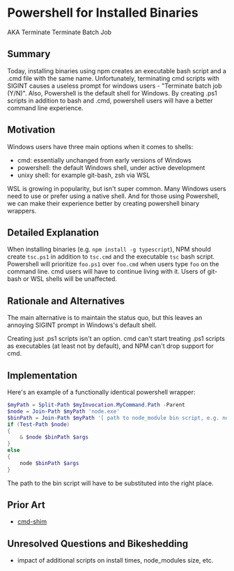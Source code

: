 # Powershell for Installed Binaries

AKA Terminate Terminate Batch Job

## Summary

Today, installing binaries using npm creates an executable bash script and a .cmd file with the same name. Unfortunately, terminating cmd scripts with SIGINT causes a useless prompt for windows users - "Terminate batch job (Y/N)". Also, Powershell is the default shell for Windows. By creating .ps1 scripts in addition to bash and .cmd, powershell users will have a better command line experience.

## Motivation

Windows users have three main options when it comes to shells:

- cmd: essentially unchanged from early versions of Windows
- powershell: the default Windows shell, under active development
- unixy shell: for example git-bash, zsh via WSL

WSL is growing in popularity, but isn't super common. Many Windows users need to use or prefer using a native shell. And for those using Powershell, we can make their experience better by creating powershell binary wrappers.

## Detailed Explanation

When installing binaries (e.g. `npm install -g typescript`), NPM should create `tsc.ps1` in addition to `tsc.cmd` and the executable `tsc` bash script. Powershell will prioritize `foo.ps1` over `foo.cmd` when users type `foo` on the command line. cmd users will have to continue living with it. Users of git-bash or WSL shells will be unaffected.

## Rationale and Alternatives

The main alternative is to maintain the status quo, but this leaves an annoying SIGINT prompt in Windows's default shell.

Creating just .ps1 scripts isn't an option. cmd can't start treating .ps1 scripts as executables (at least not by default), and NPM can't drop support for cmd.

## Implementation

Here's an example of a functionally identical powershell wrapper:

```powershell
$myPath = Split-Path $myInvocation.MyCommand.Path -Parent
$node = Join-Path $myPath 'node.exe'
$binPath = Join-Path $myPath '[ path to node_module bin script, e.g. node_modules\typescript\bin\tsc]'
if (Test-Path $node)
{
    & $node $binPath $args
}
else
{
    node $binPath $args
}
```

The path to the bin script will have to be substituted into the right place.

## Prior Art

- [cmd-shim](https://www.npmjs.com/package/cmd-shim)

## Unresolved Questions and Bikeshedding

- impact of additional scripts on install times, node_modules size, etc.
